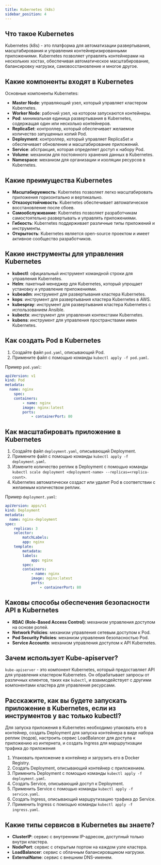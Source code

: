 ```yaml
---
title: Kubernetes (k8s)
sidebar_position: 4
---
```


## Что такое Kubernetes

Kubernetes (k8s) - это платформа для автоматизации развертывания, масштабирования и управления контейнеризированными приложениями. Kubernetes позволяет управлять контейнерами на нескольких хостах, обеспечивая автоматическое масштабирование, балансировку нагрузки, самовосстановление и многое другое.

## Какие компоненты входят в Kubernetes

Основные компоненты Kubernetes:
- **Master Node**: управляющий узел, который управляет кластером Kubernetes.
- **Worker Node**: рабочий узел, на котором запускаются контейнеры.
- **Pod**: минимальная единица развертывания в Kubernetes, содержащая один или несколько контейнеров.
- **ReplicaSet**: контроллер, который обеспечивает желаемое количество запущенных копий Pod.
- **Deployment**: контроллер, который управляет ReplicaSet и обеспечивает обновление и масштабирование приложений.
- **Service**: абстракция, которая определяет доступ к набору Pod.
- **Volume**: механизм для постоянного хранения данных в Kubernetes.
- **Namespace**: механизм для организации и изоляции ресурсов в Kubernetes.

## Какие преимущества Kubernetes

- **Масштабируемость**: Kubernetes позволяет легко масштабировать приложения горизонтально и вертикально.
- **Отказоустойчивость**: Kubernetes обеспечивает автоматическое восстановление после сбоев.
- **Самообслуживание**: Kubernetes позволяет разработчикам самостоятельно развертывать и управлять приложениями.
- **Гибкость**: Kubernetes поддерживает различные типы приложений и инструменты.
- **Открытость**: Kubernetes является open-source проектом и имеет активное сообщество разработчиков.

## Какие инструменты для управления Kubernetes

- **kubectl**: официальный инструмент командной строки для управления Kubernetes.
- **Helm**: пакетный менеджер для Kubernetes, который упрощает установку и управление приложениями.
- **kubeadm**: инструмент для развертывания кластера Kubernetes.
- **kops**: инструмент для развертывания кластера Kubernetes в AWS.
- **kubespray**: инструмент для развертывания кластера Kubernetes с использованием Ansible.
- **kubectx**: инструмент для управления контекстами Kubernetes.
- **kubens**: инструмент для управления пространствами имен Kubernetes.

## Как создать Pod в Kubernetes

1. Создайте файл `pod.yaml`, описывающий Pod.
2. Примените файл с помощью команды `kubectl apply -f pod.yaml`.

Пример `pod.yaml`:

```yaml
apiVersion: v1
kind: Pod
metadata:
  name: nginx
    spec:
    containers:
        - name: nginx
        image: nginx:latest
        ports:
            - containerPort: 80
```

## Как масштабировать приложение в Kubernetes

1. Создайте файл `deployment.yaml`, описывающий Deployment.
2. Примените файл с помощью команды `kubectl apply -f deployment.yaml`.
3. Измените количество реплик в Deployment с помощью команды `kubectl scale deployment <deployment-name> --replicas=<replica-count>`.
4. Kubernetes автоматически создаст или удалит Pod в соответствии с желаемым количеством реплик.

Пример `deployment.yaml`:

```yaml
apiVersion: apps/v1
kind: Deployment
metadata:
  name: nginx-deployment
spec:
    replicas: 3
    selector:
        matchLabels:
        app: nginx
    template:
        metadata:
        labels:
            app: nginx
        spec:
        containers:
            - name: nginx
            image: nginx:latest
            ports:
                - containerPort: 80
```

## Каковы способы обеспечения безопасности API в Kubernetes

- **RBAC (Role-Based Access Control)**: механизм управления доступом на основе ролей.
- **Network Policies**: механизм управления сетевым доступом к Pod.
- **Pod Security Policies**: механизм управления безопасностью Pod.
- **Service Accounts**: механизм управления доступом к API Kubernetes.

## Зачем использует Kube-apiserver?

`kube-apiserver` - это компонент Kubernetes, который предоставляет API для управления кластером Kubernetes. Он обрабатывает запросы от различных клиентов, таких как `kubectl`, и взаимодействует с другими компонентами кластера для управления ресурсами.

## Расскажите, как вы будете запускать приложение в Kubernetes, если из инструментов у вас только kubectl?

Для запуска приложения в Kubernetes необходимо упаковать его в контейнер, создать Deployment для запуска контейнера в виде набора реплик (подов), настроить сервис LoadBalancer для доступа к приложению из интернета, и создать Ingress для маршрутизации трафика до приложения

1. Упаковать приложение в контейнер и загрузить его в Docker Registry.
2. Создать Deployment, описывающий контейнер с приложением.
3. Применить Deployment с помощью команды `kubectl apply -f deployment.yaml`.
4. Создать Service, описывающий доступ к Deployment.
5. Применить Service с помощью команды `kubectl apply -f service.yaml`.
6. Создать Ingress, описывающий маршрутизацию трафика до Service.
7. Применить Ingress с помощью команды `kubectl apply -f ingress.yaml`.

## Какие типы сервисов в Kubernetes вы знаете?

- **ClusterIP**: сервис с внутренним IP-адресом, доступный только внутри кластера.
- **NodePort**: сервис с открытым портом на каждом узле кластера.
- **LoadBalancer**: сервис с облачным балансировщиком нагрузки.
- **ExternalName**: сервис с внешним DNS-именем.
